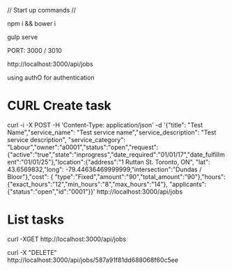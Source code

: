// Start up commands //

npm i && bower i

gulp serve

PORT: 3000 / 3010

http://localhost:3000/api/jobs

using authO for authentication

# CURL Create task
curl -i -X POST -H 'Content-Type: application/json' -d '{"title": "Test Name","service_name": "Test service name","service_description": "Test service description", "service_category": "Labour","owner":"a0001","status":"open","request":{"active":"true","state":"inprogress","date_required":"01/01/17","date_fulfillment":"01/01/25"},"location":{"address":"1 Ruttan St. Toronto, ON", "lat": 43.6569832,"long": -79.44636469999999,"intersection":"Dundas / Bloor"},"cost": { "type":"Fixed","amount":"90","total_amount":"90"},"hours":{"exact_hours":"12","min_hours":"8","max_hours":"14"}, "applicants":{"status":"open","id":"0001"}}' http://localhost:3000/api/jobs

# List tasks
curl -XGET http://localhost:3000/api/jobs

curl -X "DELETE" http://localhost:3000/api/jobs/587a91f81dd688068f60c5ee